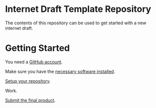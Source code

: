 # Internet Draft Template Repository

The contents of this repository can be used to get started with a new internet
draft.

# Getting Started

You need a [GitHub account](https://github.com/join).

Make sure you have the [necessary software
installed](https://github.com/martinthomson/i-d-template/blob/master/doc/SETUP.md).

[Setup your
repository](https://github.com/martinthomson/i-d-template/blob/master/doc/REPO.md).

Work.

[Submit the final
product](https://github.com/martinthomson/i-d-template/blob/master/doc/SUBMITTING.md).
